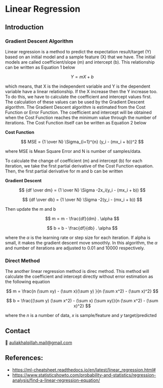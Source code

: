 # Linear Regression

## Introduction

### Gradient Descent Algorithm

Linear regression is a method to predict the expectation result/target (Y) based on an initial model and a sample feature (X) that we have. The initial models are called coefficient/slope (m) and intercept (b). This relationship can be written as Equation 1 below

$$
Y = mX + b
$$

which means, that X is the independent variable and Y is the dependent variable have a linear relationship. If the X increase then the Y increase too. To do this, we have to calculate the coefficient and intercept values first. The calculation of these values can be used by the Gradient Descent algorithm. The Gradient Descent algorithm is estimated from the Cost Function or Error Function. The coefficient and intercept will be obtained when the Cost Function reaches the minimum value through the number of iterations. The Cost Function itself can be written as Equation 2 below

**Cost Function**

$$
MSE = {1 \over N} \Sigma_{i=1}^{n} (y_i - (mx_i + b))^2
$$

where MSE is Mean Square Error and N is number of samples/data.

To calculate the change of coefficient (m) and intercept (b) for each iteration, we take the first partial derivative of the Cost Function equation. Then, the first partial derivative for m and b can be written

**Gradient Descent**

$$
{df \over dm} = {1 \over N} \Sigma -2x_i(y_i - (mx_i + b))
$$

$$
{df \over db} = {1 \over N} \Sigma -2(y_i - (mx_i + b))
$$

Then update the m and b

$$
m = m - \frac{df}{dm} . \alpha
$$

$$
b = b - \frac{df}{db} . \alpha
$$

where the $\alpha$ is the learning rate or step size for each iteration. If alpha is small, it makes the gradient descent move smoothly. In this algorithm, the $\alpha$ and number of iterations are adjusted to 0.01 and 10000 respectively.


### Direct Method

The another linear regression method is direc method. This method will calculate the coefficient and intercept directly without error estimation as the following equation

$$
m = \frac{n (\sum xy) - (\sum x)(\sum y) }{n (\sum x^2) - (\sum x)^2}
$$

$$
b = \frac{(\sum y) (\sum x^2) - (\sum x) (\sum xy)}{n (\sum x^2) - (\sum x)^2}
$$

where the $n$ is a number of data, $x$ is sample/feature and $y$ target/predicted

## Contact
:email: auliakhalqillah.mail@gmail.com

## References:

- https://ml-cheatsheet.readthedocs.io/en/latest/linear_regression.html#
- https://www.statisticshowto.com/probability-and-statistics/regression-analysis/find-a-linear-regression-equation/